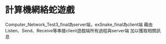 # 計算機網絡蛇遊戲
Computer_Network_Test3_final為server端，exSnake_final為client端
藉由Listen、Send、Receive等串接client遊戲端所有過程與server端
加以獲取相關訊息
